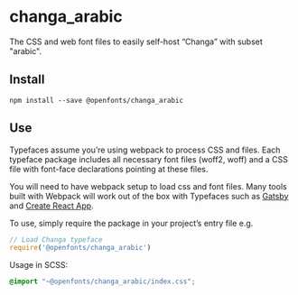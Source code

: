 
# changa_arabic

The CSS and web font files to easily self-host “Changa” with subset "arabic".

## Install

`npm install --save @openfonts/changa_arabic`

## Use

Typefaces assume you’re using webpack to process CSS and files. Each typeface
package includes all necessary font files (woff2, woff) and a CSS file with
font-face declarations pointing at these files.

You will need to have webpack setup to load css and font files. Many tools built
with Webpack will work out of the box with Typefaces such as [Gatsby](https://github.com/gatsbyjs/gatsby)
and [Create React App](https://github.com/facebookincubator/create-react-app).

To use, simply require the package in your project’s entry file e.g.

```javascript
// Load Changa typeface
require('@openfonts/changa_arabic')
```

Usage in SCSS:
```scss
@import "~@openfonts/changa_arabic/index.css";
```
